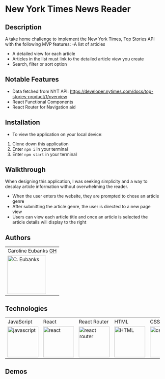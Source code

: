 # New York Times News Reader

## Description

A take home challenge to implement the New York Times, Top Stories API with the following MVP features:
-A list of articles
- A detailed view for each article
- Articles in the list must link to the detailed article view you create
- Search, filter or sort option

## Notable Features

- Data fetched from NYT API: https://developer.nytimes.com/docs/top-stories-product/1/overview
- React Functional Components
- React Router for Navigation aid

## Installation

* To view the application on your local device:

1. Clone down this application
2. Enter `npm i` in your terminal
3. Enter `npm start` in your terminal

## Walkthrough

When designing this application, I was seeking simplicity and a way to desplay article information without overwhelming the reader. 
- When the user enters the website, they are prompted to chose an article genre
- After submitting the article genre, the user is directed to a new page view
- Users can view each article title and once an article is selected the article details will display to the right

## Authors
<table>
    <tr>
        <td> Caroline Eubanks <a href="https://github.com/cmeubanks">GH</td>
    </tr>
    <tr>
        <td><img src="https://avatars.githubusercontent.com/u/73092355?v=4" alt="C. Eubanks" width="125" height="auto" /></td>
    </tr>
</table>

## Technologies
<table>
    <tr>
        <td>JavaScript</td>
        <td>React</td>
        <td>React Router</td>
        <td>HTML</td>
        <td>CSS</td>
        <td>SASS</td>
    </tr>
    </tr>
        <td><img src="https://user-images.githubusercontent.com/73092355/119360616-074c6580-bc68-11eb-8ac1-f1ca05b87bf8.png" alt="javascript" width="100" height="auto" /></td>
        <td><img src="https://user-images.githubusercontent.com/73092355/119361040-74f89180-bc68-11eb-845a-29ec9f93f095.png" alt="react" width="100" height="auto" /></td>
        <td><img src="https://user-images.githubusercontent.com/73092355/119361186-9d808b80-bc68-11eb-97ee-05bde2700716.png" alt="react router" width="100" height="auto" /></td>
        <td><img src="https://user-images.githubusercontent.com/73092355/119402191-d553f700-bc99-11eb-8cd3-6ef44023d530.png" alt="HTML" width="100" height="auto" /></td>
        <td><img src="https://user-images.githubusercontent.com/73092355/119402395-1e0bb000-bc9a-11eb-9173-30403b8848d1.png" alt="css" width="100" height="auto" /></td>
        <td><img src="https://user-images.githubusercontent.com/73092355/119351057-49bc7500-bc5d-11eb-9e74-24ede01707c4.png" alt="SASS" width="100" height="auto" /></td>
    </tr>
</table>

## Demos

